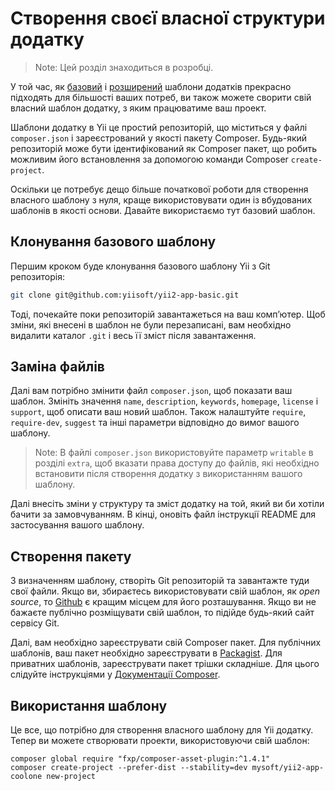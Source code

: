 Створення своєї власної структури додатку
=========================================

> Note: Цей розділ знаходиться в розробці.

У той час, як [базовий](https://github.com/yiisoft/yii2-app-basic) і [розширений](https://github.com/yiisoft/yii2-app-advanced)
шаблони додатків прекрасно підходять для більшості ваших потреб, ви також можете сворити свій власний шаблон додатку, з яким
працюватиме ваш проект.

Шаблони додатку в Yii це простий репозиторій, що міститься у файлі `composer.json` і зареєстрований у якості пакету Composer.
Будь-який репозиторій може бути ідентифікований як Composer пакет, що робить можливим його встановлення
за допомогою команди Composer `create-project`.

Оскільки це потребує дещо більше початкової роботи для створення власного шаблону з нуля, краще використовувати один із 
вбудованих шаблонів в якості основи. Давайте використаємо тут базовий шаблон.

Клонування базового шаблону
---------------------------

Першим кроком буде клонування базового шаблону Yii з Git репозиторія:

```bash
git clone git@github.com:yiisoft/yii2-app-basic.git
```

Тоді, почекайте поки репозиторій завантажеться на ваш комп’ютер. Щоб зміни, які внесені в шаблон не були перезаписані, 
вам необхідно видалити каталог `.git` і весь її зміст після завантаження.

Заміна файлів
-------------

Далі вам потрібно змінити файл `composer.json`, щоб показати ваш шаблон.
Змініть значення `name`, `description`, `keywords`, `homepage`, `license` і `support`, щоб описати ваш новий шаблон.
Також налаштуйте `require`, `require-dev`, `suggest` та інші параметри відповідно до вимог вашого шаблону.

> Note: В файлі `composer.json` використовуйте параметр `writable` в розділі `extra`, щоб
> вказати права доступу до файлів, які необхідно встановити після створення додатку з використанням вашого шаблону.

Далі внесіть зміни у структуру та зміст додатку на той, який ви би хотіли бачити за замовчуванням. 
В кінці, оновіть файл інструкції README для застосування вашого шаблону.

Створення пакету
----------------

З визначенням шаблону, створіть Git репозиторій та завантажте туди свої файли. Якщо ви, збираєтесь використовувати свій шаблон,
як *open source*, то [Github](http://github.com) є кращим місцем для його розташування.
Якщо ви не бажаєте публічно розміщувати свій шаблон, то підійде будь-який сайт сервісу Git.

Далі, вам необхідно зареєструвати свій Composer пакет. Для публічних шаблонів, ваш пакет необхідно зареєструвати 
в [Packagist](https://packagist.org/). Для приватних шаблонів, зареєструвати пакет трішки складніше.
Для цього слідуйте інструкціями у [Документації Composer](https://getcomposer.org/doc/05-repositories.md#hosting-your-own).

Використання шаблону
--------------------

Це все, що потрібно для створення власного шаблону для Yii додатку.
Тепер ви можете створювати проекти, використовуючи свій шаблон:

```
composer global require "fxp/composer-asset-plugin:^1.4.1"
composer create-project --prefer-dist --stability=dev mysoft/yii2-app-coolone new-project
```

